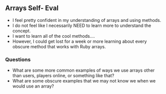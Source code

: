 ## Arrays Self- Eval

- I feel pretty confident in my understanding of arrays and using methods.
- I do not feel like I necessarily NEED to learn more to understand the concept.
- I want to learn all of the cool methods....
- However, I could get lost for a week or more learning about every obscure method that works with Ruby arrays.

### Questions
- What are some more common examples of ways we use arrays other than users, players online, or something like that?
- What are some obscure examples that we may not know we when we would use an array?